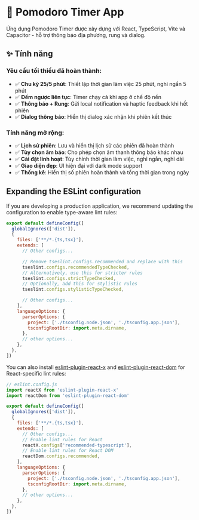 # 🍅 Pomodoro Timer App

Ứng dụng Pomodoro Timer được xây dựng với React, TypeScript, Vite và Capacitor - hỗ trợ thông báo địa phương, rung và dialog.

## ✨ Tính năng

### Yêu cầu tối thiểu đã hoàn thành:
- ✅ **Chu kỳ 25/5 phút**: Thiết lập thời gian làm việc 25 phút, nghỉ ngắn 5 phút
- ✅ **Đếm ngược liên tục**: Timer chạy cả khi app ở chế độ nền  
- ✅ **Thông báo + Rung**: Gửi local notification và haptic feedback khi hết phiên
- ✅ **Dialog thông báo**: Hiển thị dialog xác nhận khi phiên kết thúc

### Tính năng mở rộng:
- ✅ **Lịch sử phiên**: Lưu và hiển thị lịch sử các phiên đã hoàn thành
- ✅ **Tùy chọn âm báo**: Cho phép chọn âm thanh thông báo khác nhau
- ✅ **Cài đặt linh hoạt**: Tùy chỉnh thời gian làm việc, nghỉ ngắn, nghỉ dài
- ✅ **Giao diện đẹp**: UI hiện đại với dark mode support
- ✅ **Thống kê**: Hiển thị số phiên hoàn thành và tổng thời gian trong ngày

## Expanding the ESLint configuration

If you are developing a production application, we recommend updating the configuration to enable type-aware lint rules:

```js
export default defineConfig([
  globalIgnores(['dist']),
  {
    files: ['**/*.{ts,tsx}'],
    extends: [
      // Other configs...

      // Remove tseslint.configs.recommended and replace with this
      tseslint.configs.recommendedTypeChecked,
      // Alternatively, use this for stricter rules
      tseslint.configs.strictTypeChecked,
      // Optionally, add this for stylistic rules
      tseslint.configs.stylisticTypeChecked,

      // Other configs...
    ],
    languageOptions: {
      parserOptions: {
        project: ['./tsconfig.node.json', './tsconfig.app.json'],
        tsconfigRootDir: import.meta.dirname,
      },
      // other options...
    },
  },
])
```

You can also install [eslint-plugin-react-x](https://github.com/Rel1cx/eslint-react/tree/main/packages/plugins/eslint-plugin-react-x) and [eslint-plugin-react-dom](https://github.com/Rel1cx/eslint-react/tree/main/packages/plugins/eslint-plugin-react-dom) for React-specific lint rules:

```js
// eslint.config.js
import reactX from 'eslint-plugin-react-x'
import reactDom from 'eslint-plugin-react-dom'

export default defineConfig([
  globalIgnores(['dist']),
  {
    files: ['**/*.{ts,tsx}'],
    extends: [
      // Other configs...
      // Enable lint rules for React
      reactX.configs['recommended-typescript'],
      // Enable lint rules for React DOM
      reactDom.configs.recommended,
    ],
    languageOptions: {
      parserOptions: {
        project: ['./tsconfig.node.json', './tsconfig.app.json'],
        tsconfigRootDir: import.meta.dirname,
      },
      // other options...
    },
  },
])
```
